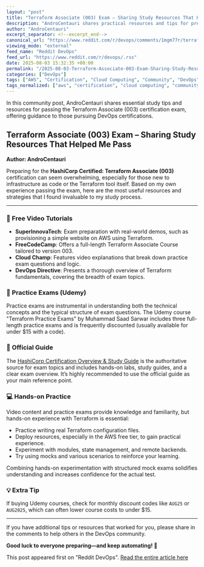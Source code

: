 ```yaml
---
layout: "post"
title: "Terraform Associate (003) Exam – Sharing Study Resources That Helped Me Pass"
description: "AndroCentauri shares practical resources and tips for preparing for the HashiCorp Certified: Terraform Associate (003) exam. The post covers recommended free video tutorials, effective practice exams, the official study guide, as well as advice for hands-on practice and cost-saving tips for Udemy courses."
author: "AndroCentauri"
excerpt_separator: <!--excerpt_end-->
canonical_url: "https://www.reddit.com/r/devops/comments/1mgm77r/terraform_associate_003_exam_sharing_study/"
viewing_mode: "external"
feed_name: "Reddit DevOps"
feed_url: "https://www.reddit.com/r/devops/.rss"
date: 2025-08-03 15:32:35 +00:00
permalink: "/2025-08-03-Terraform-Associate-003-Exam-Sharing-Study-Resources-That-Helped-Me-Pass.html"
categories: ["DevOps"]
tags: ["AWS", "Certification", "Cloud Computing", "Community", "DevOps", "HashiCorp", "IaC", "Modules", "Practice Exams", "Remote Backends", "State Management", "Study Resources", "Terraform", "Terraform Associate", "Udemy"]
tags_normalized: ["aws", "certification", "cloud computing", "community", "devops", "hashicorp", "iac", "modules", "practice exams", "remote backends", "state management", "study resources", "terraform", "terraform associate", "udemy"]
---
```


In this community post, AndroCentauri shares essential study tips and resources for passing the Terraform Associate (003) certification exam, offering guidance to those pursuing DevOps certifications.<!--excerpt_end-->

## Terraform Associate (003) Exam – Sharing Study Resources That Helped Me Pass

**Author: AndroCentauri**

Preparing for the **HashiCorp Certified: Terraform Associate (003)** certification can seem overwhelming, especially for those new to infrastructure as code or the Terraform tool itself. Based on my own experience passing the exam, here are the most useful resources and strategies that I found invaluable to my study process.

---

### 🎥 Free Video Tutorials

- **SuperInnovaTech**: Exam preparation with real-world demos, such as provisioning a simple website on AWS using Terraform.
- **FreeCodeCamp**: Offers a full-length Terraform Associate Course tailored to version 003.
- **Cloud Champ**: Features video explanations that break down practice exam questions and logic.
- **DevOps Directive**: Presents a thorough overview of Terraform fundamentals, covering the breadth of exam topics.

### 📘 Practice Exams (Udemy)

Practice exams are instrumental in understanding both the technical concepts and the typical structure of exam questions. The Udemy course "Terraform Practice Exams" by Muhammad Saad Sarwar includes three full-length practice exams and is frequently discounted (usually available for under $15 with a code).

### 🔗 Official Guide

The [HashiCorp Certification Overview & Study Guide](https://learn.hashicorp.com/terraform/certification/terraform-associate) is the authoritative source for exam topics and includes hands-on labs, study guides, and a clear exam overview. It’s highly recommended to use the official guide as your main reference point.

### 💻 Hands-on Practice

Video content and practice exams provide knowledge and familiarity, but hands-on experience with Terraform is essential:

- Practice writing real Terraform configuration files.
- Deploy resources, especially in the AWS free tier, to gain practical experience.
- Experiment with modules, state management, and remote backends.
- Try using mocks and various scenarios to reinforce your learning.

Combining hands-on experimentation with structured mock exams solidifies understanding and increases confidence for the actual test.

### 💡 Extra Tip

If buying Udemy courses, check for monthly discount codes like `AUG25` or `AUG2025`, which can often lower course costs to under $15.

---

If you have additional tips or resources that worked for you, please share in the comments to help others in the DevOps community.

**Good luck to everyone preparing—and keep automating! 🚀**

This post appeared first on "Reddit DevOps". [Read the entire article here](https://www.reddit.com/r/devops/comments/1mgm77r/terraform_associate_003_exam_sharing_study/)
